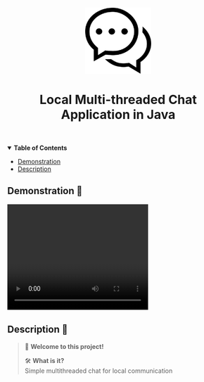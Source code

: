
<!-- Here is the main logo and name of your project -->

<p align="center">
    <picture>
      <img src="src/main/resources/logo.png" height="150">
    </picture>
    <h1 align="center">Local Multi-threaded Chat Application in Java</h1>
</p>


<p align="center">
   <a aria-label="Java Version" href="https://www.oracle.com/java/technologies/javase-jdk17-downloads.html">
      <img alt="" src="https://img.shields.io/badge/Java-17-FFD300?style=for-the-badge&labelColor=000000&color=FFD300">
   </a>
  
</p>

<details open>
   <summary><b>Table of Contents</b></summary>

- [Demonstration](#demo)
- [Description](#descr)

</details>

<a id="demo"></a>

## Demonstration 🎥

<video width="320" height="240" controls>
  <source src="src/main/resources/IMG_9420.mp4" type="video/mp4">
</video>

## Description 📝

> 👋 **Welcome to this project!**
>
> 🛠 **What is it?**  
> Simple multithreaded chat for local communication

